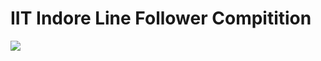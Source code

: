 # IIT Indore Line Follower Compitition


[![](http://img.youtube.com/vi/MubkihYZToU/0.jpg)](http://www.youtube.com/watch?v=MubkihYZToU "")

